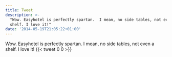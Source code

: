 ```yaml
---
title: Tweet
description: >-
  "Wow. Easyhotel is perfectly spartan.  I mean, no side tables, not even a
  shelf. I love it!"
date: '2014-05-19T21:05:22+01:00'
---
```

Wow. Easyhotel is perfectly spartan.  I mean, no side tables, not even a shelf. I love it!
      {{< tweet 0 0 >}}
    
